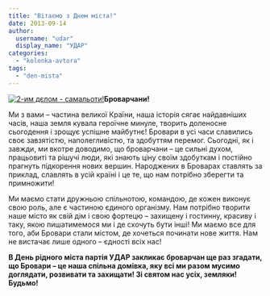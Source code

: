 ```yaml
---
title: "Вітаємо з Днем міста!"
date: 2013-09-14
author: 
  username: "udar"
  display_name: "УДАР"
categories: 
  - "kolonka-avtora"
tags: 
  - "den-mista"
---
```


[![2-им дєлом - самальоти!](https://mpz.brovary.org/wp-content/uploads/2013/09/2-im-dyelom-samaloti.jpg)](https://mpz.brovary.org/wp-content/uploads/2013/09/2-im-dyelom-samaloti.jpg)**Броварчани!**

Ми з вами – частина великої Країни, наша історія сягає найдавніших часів, наша земля кувала героїчне минуле, творить доленосне сьогодення і зрощує успішне майбутнє! Бровари в усі часи славились своє завзятістю, наполегливістю, та здобуттям перемог. Сьогодні, як і завжди, ми вкотре доводимо, що броварчани – це сильні духом, працьовиті та рішучі люди, які знають ціну своїм здобуткам і постійно прагнуть підкорення нових вершин. Народжених в Броварах ставлять за приклад, славлять в усій країні і це те, що нам потрібно зберегти та примножити!

Ми маємо стати дружньою спільнотою, командою, де кожен виконує свою роль, але є частиною єдиного організму. Нам потрібно творити наше місто як свій дім і свою фортецю – захищену і гостинну, красиву і таку, якою пишатимемося ми і де схочуть бути інші! Ми маємо все для того, аби Бровари стали містом, де хочеться починати нове життя. Нам не вистачає лише одного – єдності всіх нас!

**В День рідного міста партія УДАР закликає броварчан ще раз згадати, що Бровари – це наша спільна домівка, яку всі ми разом мусимо доглядати, розвивати та захищати! Зі святом нас усіх, земляки! Будьмо!**
